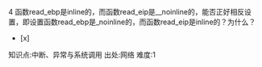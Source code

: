 4
函数read_ebp是inline的，而函数read_eip是__noinline的，能否正好相反设置，即设置函数read_ebp是_noinline的，而函数read_eip是inline的？为什么？
- [x]

知识点:中断、异常与系统调用
出处:网络
难度:1
> 

